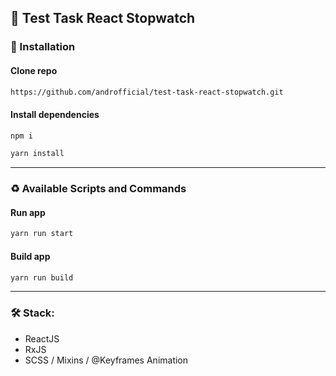 ## :scorpion: Test Task React Stopwatch

### :link: Installation

#### Clone repo

```bash
https://github.com/androfficial/test-task-react-stopwatch.git
```

#### Install dependencies

```bash
npm i
```

```bash
yarn install
```

---

### :recycle: Available Scripts and Commands

#### Run app

```bash
yarn run start
```

#### Build app

```bash
yarn run build
```

---

### :hammer_and_wrench: Stack:

- ReactJS
- RxJS
- SCSS / Mixins / @Keyframes Animation

